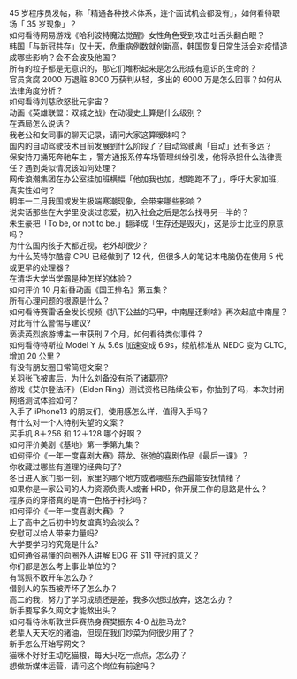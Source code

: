 45 岁程序员发帖，称「精通各种技术体系，连个面试机会都没有」，如何看待职场「 35 岁现象」？  
如何看待网易游戏《哈利波特魔法觉醒》女性角色受到攻击吐舌头翻白眼？  
韩国「与新冠共存」仅十天，危重病例数就创新高，韩国恢复日常生活会对疫情造成哪些影响？会不会波及他国？  
所有的粒子都是无意识的，那它们堆积起来是怎么形成有意识的生命的？  
官员贪腐 2000 万退赃 8000 万获判从轻，多出的 6000 万是怎么回事？如何从法律角度分析？  
如何看待刘慈欣怒批元宇宙？  
动画《英雄联盟：双城之战》在动漫史上算是什么级别？  
在酒局怎么说话？  
我老公和女同事的聊天记录，请问大家这算暧昧吗？  
国内的自动驾驶技术目前发展到什么阶段了？自动驾驶离「自动」还有多远？  
保安持刀捅死奔驰车主 ，警方通报系停车场管理纠纷引发，他将承担什么法律责任？遇到类似情况该如何处理？  
网传浪潮集团在办公室挂加班横幅「他加我也加，想跑跑不了」，呼吁大家加班，真实性如何？  
明年一二月我国或发生极端寒潮现象，会带来哪些影响？  
说实话那些在大学里没谈过恋爱，初入社会之后是怎么找寻另一半的？  
朱生豪把「To be, or not to be.」翻译成「生存还是毁灭」，这是莎士比亚的原意吗？  
为什么国内孩子大都近视，老外却很少？  
为什么英特尔酷睿 CPU 已经做到了 12 代，但很多人的笔记本电脑仍在使用 5 代或更早的处理器？  
在清华大学当学霸是种怎样的体验？  
如何评价 10 月新番动画《国王排名》第五集？  
所有心理问题的根源是什么？  
如何看待赛雷话金发长视频《扒下公益的马甲，中南屋还剩啥》再次起底中南屋？对此有什么警惕与建议?  
亵渎英烈旅游博主一审获刑 7 个月，如何看待类似事件？  
如何看待特斯拉 Model Y 从 5.6s 加速变成 6.9s，续航标准从 NEDC 变为 CLTC, 增加 20 公里？  
有没有朋友圈日常简短文案？  
关羽张飞被害后，为什么刘备没有杀了诸葛亮?  
游戏《艾尔登法环》（Elden Ring）测试资格已陆续公布，你抽到了吗，本次封闭网络测试体验如何？  
入手了 iPhone13 的朋友们，使用感怎么样，值得入手吗？  
有什么对一个人特别失望的文案？  
买手机 8＋256 和 12＋128 哪个好啊？  
如何评价美剧《基地》第一季第九集？  
如何评价《一年一度喜剧大赛》蒋龙、张弛的喜剧作品《最后一课》？  
你收藏过哪些有道理的经典句子?  
冬日进入家门那一刻，家里的哪个地方或者哪些东西最能安抚情绪？  
如果你是一家公司的人力资源负责人或者 HRD，你开展工作的思路是什么？  
程序员的穿搭真的是清一色格子衬衫吗？  
如何评价《一年一度喜剧大赛》？  
上了高中之后初中的友谊真的会淡么？  
安慰可以给人带来力量吗?  
大学要学习的究竟是什么?  
如何通俗易懂的向圈外人讲解 EDG 在 S11 夺冠的意义？  
你们都是怎么考上事业单位的？  
有驾照不敢开车怎么办 ?  
借别人的东西被弄坏了怎么办？  
高二的我，努力了学习成绩还是差，我多次想过放弃，这怎么办？  
新手要写多久网文才能熬出头？  
如何看待休斯敦世乒赛热身赛樊振东 4-0 战胜马龙?  
老辈人天天吃的猪油，但现在我们炒菜为何很少用了？  
新手怎么开始写网文？  
猫咪不好好主动吃猫粮，每天只吃一点点，怎么办？  
想做新媒体运营，请问这个岗位有前途吗？  
